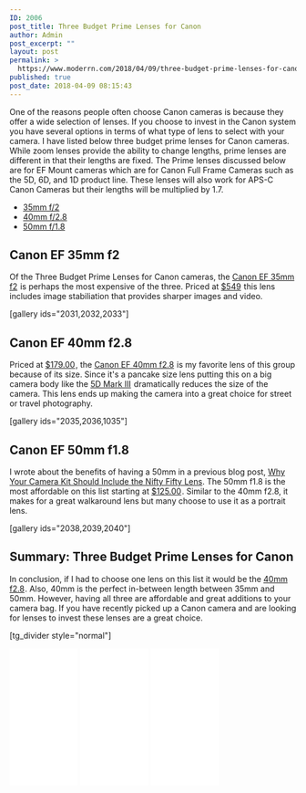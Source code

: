 ```yaml
---
ID: 2006
post_title: Three Budget Prime Lenses for Canon
author: Admin
post_excerpt: ""
layout: post
permalink: >
  https://www.moderrn.com/2018/04/09/three-budget-prime-lenses-for-canon/
published: true
post_date: 2018-04-09 08:15:43
---
```

One of the reasons people often choose Canon cameras is because they offer a wide selection of lenses. If you choose to invest in the Canon system you have several options in terms of what type of lens to select with your camera. I have listed below three budget prime lenses for Canon cameras. While zoom lenses provide the ability to change lengths, prime lenses are different in that their lengths are fixed. The Prime lenses discussed below are for EF Mount cameras which are for Canon Full Frame Cameras such as the 5D, 6D, and 1D product line. These lenses will also work for APS-C Canon Cameras but their lengths will be multiplied by 1.7.
<ul>
 	<li><a href="https://www.amazon.com/gp/product/B00A2BVBTG/ref=as_li_tl?ie=UTF8&amp;camp=1789&amp;creative=9325&amp;creativeASIN=B00A2BVBTG&amp;linkCode=as2&amp;tag=moderrnwebsit-20&amp;linkId=201d32518515eeb12134f81528aa8244" target="_blank" rel="noopener">35mm f/2</a><img style="border: none !important; margin: 0px !important;" src="//ir-na.amazon-adsystem.com/e/ir?t=moderrnwebsit-20&amp;l=am2&amp;o=1&amp;a=B00A2BVBTG" alt="" width="1" height="1" border="0" /></li>
 	<li><a href="https://www.amazon.com/gp/product/B00894YP00/ref=as_li_tl?ie=UTF8&amp;camp=1789&amp;creative=9325&amp;creativeASIN=B00894YP00&amp;linkCode=as2&amp;tag=moderrnwebsit-20&amp;linkId=e656758daa66901ecbd8c0d9893fd655" target="_blank" rel="noopener">40mm f/2.8</a><img style="border: none !important; margin: 0px !important;" src="//ir-na.amazon-adsystem.com/e/ir?t=moderrnwebsit-20&amp;l=am2&amp;o=1&amp;a=B00894YP00" alt="" width="1" height="1" border="0" /></li>
 	<li><a href="https://www.amazon.com/gp/product/B00X8MRBCW/ref=as_li_tl?ie=UTF8&amp;camp=1789&amp;creative=9325&amp;creativeASIN=B00X8MRBCW&amp;linkCode=as2&amp;tag=moderrnwebsit-20&amp;linkId=a543431784cda0fb3e65ebe73d665084" target="_blank" rel="noopener">50mm f/1.8</a><img style="border: none !important; margin: 0px !important;" src="//ir-na.amazon-adsystem.com/e/ir?t=moderrnwebsit-20&amp;l=am2&amp;o=1&amp;a=B00X8MRBCW" alt="" width="1" height="1" border="0" /></li>
</ul>
<h2>Canon EF 35mm f2</h2>
Of the Three Budget Prime Lenses for Canon cameras, the <a href="https://www.amazon.com/gp/product/B00A2BVBTG/ref=as_li_tl?ie=UTF8&amp;camp=1789&amp;creative=9325&amp;creativeASIN=B00A2BVBTG&amp;linkCode=as2&amp;tag=moderrnwebsit-20&amp;linkId=201d32518515eeb12134f81528aa8244" target="_blank" rel="noopener">Canon EF 35mm f2</a><img style="border: none !important; margin: 0px !important;" src="//ir-na.amazon-adsystem.com/e/ir?t=moderrnwebsit-20&amp;l=am2&amp;o=1&amp;a=B00A2BVBTG" alt="" width="1" height="1" border="0" /> is perhaps the most expensive of the three. Priced at <a href="https://www.amazon.com/gp/product/B00A2BVBTG/ref=as_li_tl?ie=UTF8&amp;camp=1789&amp;creative=9325&amp;creativeASIN=B00A2BVBTG&amp;linkCode=as2&amp;tag=moderrnwebsit-20&amp;linkId=201d32518515eeb12134f81528aa8244" target="_blank" rel="noopener">$549</a><img style="border: none !important; margin: 0px !important;" src="//ir-na.amazon-adsystem.com/e/ir?t=moderrnwebsit-20&amp;l=am2&amp;o=1&amp;a=B00A2BVBTG" alt="" width="1" height="1" border="0" /> this lens includes image stabiliation that provides sharper images and video.

[gallery ids="2031,2032,2033"]
<h2>Canon EF 40mm f2.8</h2>
Priced at <a href="https://www.amazon.com/gp/product/B00894YP00/ref=as_li_tl?ie=UTF8&amp;camp=1789&amp;creative=9325&amp;creativeASIN=B00894YP00&amp;linkCode=as2&amp;tag=moderrnwebsit-20&amp;linkId=e656758daa66901ecbd8c0d9893fd655" target="_blank" rel="noopener">$179.00</a><img style="border: none !important; margin: 0px !important;" src="//ir-na.amazon-adsystem.com/e/ir?t=moderrnwebsit-20&amp;l=am2&amp;o=1&amp;a=B00894YP00" alt="" width="1" height="1" border="0" />, the <a href="https://www.amazon.com/gp/product/B00894YP00/ref=as_li_tl?ie=UTF8&amp;camp=1789&amp;creative=9325&amp;creativeASIN=B00894YP00&amp;linkCode=as2&amp;tag=moderrnwebsit-20&amp;linkId=e656758daa66901ecbd8c0d9893fd655" target="_blank" rel="noopener">Canon EF 40mm f2.8</a><img style="border: none !important; margin: 0px !important;" src="//ir-na.amazon-adsystem.com/e/ir?t=moderrnwebsit-20&amp;l=am2&amp;o=1&amp;a=B00894YP00" alt="" width="1" height="1" border="0" /> is my favorite lens of this group because of its size. Since it's a pancake size lens putting this on a big camera body like the <a href="https://www.amazon.com/gp/product/B007FGYZFI/ref=as_li_tl?ie=UTF8&amp;camp=1789&amp;creative=9325&amp;creativeASIN=B007FGYZFI&amp;linkCode=as2&amp;tag=moderrnwebsit-20&amp;linkId=2bcc28349883da2e75a9caec4b47ba21" target="_blank" rel="noopener">5D Mark III</a><img style="border: none !important; margin: 0px !important;" src="//ir-na.amazon-adsystem.com/e/ir?t=moderrnwebsit-20&amp;l=am2&amp;o=1&amp;a=B007FGYZFI" alt="" width="1" height="1" border="0" /> dramatically reduces the size of the camera. This lens ends up making the camera into a great choice for street or travel photography.

[gallery ids="2035,2036,1035"]
<h2>Canon EF 50mm f1.8</h2>
I wrote about the benefits of having a 50mm in a previous blog post, <a href="https://www.moderrn.com/2017/11/13/camera-kit-include-nifty-fifty-lens/" target="_blank" rel="noopener">Why Your Camera Kit Should Include the Nifty Fifty Lens</a>. The 50mm f1.8 is the most affordable on this list starting at <a href="https://www.amazon.com/gp/product/B00X8MRBCW/ref=as_li_tl?ie=UTF8&amp;camp=1789&amp;creative=9325&amp;creativeASIN=B00X8MRBCW&amp;linkCode=as2&amp;tag=moderrnwebsit-20&amp;linkId=a543431784cda0fb3e65ebe73d665084" target="_blank" rel="noopener">$125.00</a><img style="border: none !important; margin: 0px !important;" src="//ir-na.amazon-adsystem.com/e/ir?t=moderrnwebsit-20&amp;l=am2&amp;o=1&amp;a=B00X8MRBCW" alt="" width="1" height="1" border="0" />. Similar to the 40mm f2.8, it makes for a great walkaround lens but many choose to use it as a portrait lens.

[gallery ids="2038,2039,2040"]
<h2>Summary: Three Budget Prime Lenses for Canon</h2>
In conclusion, if I had to choose one lens on this list it would be the <a href="https://www.amazon.com/gp/product/B00894YP00/ref=as_li_tl?ie=UTF8&amp;camp=1789&amp;creative=9325&amp;creativeASIN=B00894YP00&amp;linkCode=as2&amp;tag=moderrnwebsit-20&amp;linkId=e656758daa66901ecbd8c0d9893fd655" target="_blank" rel="noopener">40mm f2.8</a><img style="border: none !important; margin: 0px !important;" src="//ir-na.amazon-adsystem.com/e/ir?t=moderrnwebsit-20&amp;l=am2&amp;o=1&amp;a=B00894YP00" alt="" width="1" height="1" border="0" />. Also, 40mm is the perfect in-between length between 35mm and 50mm. However, having all three are affordable and great additions to your camera bag. If you have recently picked up a Canon camera and are looking for lenses to invest these lenses are a great choice.

[tg_divider style="normal"]
<iframe style="width: 120px; height: 240px;" src="//ws-na.amazon-adsystem.com/widgets/q?ServiceVersion=20070822&amp;OneJS=1&amp;Operation=GetAdHtml&amp;MarketPlace=US&amp;source=ac&amp;ref=qf_sp_asin_til&amp;ad_type=product_link&amp;tracking_id=moderrnwebsit-20&amp;marketplace=amazon&amp;region=US&amp;placement=B00A2BVBTG&amp;asins=B00A2BVBTG&amp;linkId=2df3bf0265e6c5fbaee8bd6993f07b75&amp;show_border=true&amp;link_opens_in_new_window=false&amp;price_color=333333&amp;title_color=0066c0&amp;bg_color=ffffff" width="300" height="150" frameborder="0" marginwidth="0" marginheight="0" scrolling="no">
</iframe>

<iframe style="width: 120px; height: 240px;" src="//ws-na.amazon-adsystem.com/widgets/q?ServiceVersion=20070822&amp;OneJS=1&amp;Operation=GetAdHtml&amp;MarketPlace=US&amp;source=ac&amp;ref=qf_sp_asin_til&amp;ad_type=product_link&amp;tracking_id=moderrnwebsit-20&amp;marketplace=amazon&amp;region=US&amp;placement=B00894YP00&amp;asins=B00894YP00&amp;linkId=bdaf73e3b1e44e4673a4ab1a143fb844&amp;show_border=true&amp;link_opens_in_new_window=false&amp;price_color=333333&amp;title_color=0066c0&amp;bg_color=ffffff" width="300" height="150" frameborder="0" marginwidth="0" marginheight="0" scrolling="no">
</iframe>

<iframe style="width: 120px; height: 240px;" src="//ws-na.amazon-adsystem.com/widgets/q?ServiceVersion=20070822&amp;OneJS=1&amp;Operation=GetAdHtml&amp;MarketPlace=US&amp;source=ac&amp;ref=qf_sp_asin_til&amp;ad_type=product_link&amp;tracking_id=moderrnwebsit-20&amp;marketplace=amazon&amp;region=US&amp;placement=B00X8MRBCW&amp;asins=B00X8MRBCW&amp;linkId=bf3b4bb84bec303250fd53ad27126073&amp;show_border=true&amp;link_opens_in_new_window=false&amp;price_color=333333&amp;title_color=0066c0&amp;bg_color=ffffff" width="300" height="150" frameborder="0" marginwidth="0" marginheight="0" scrolling="no">
</iframe>
